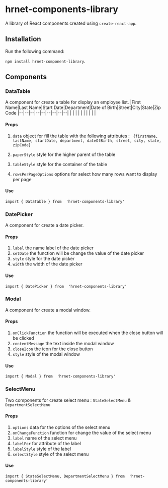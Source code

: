 # hrnet-components-library

A library of React components created using `create-react-app`.

  

## Installation

Run the following command:

`npm install hrnet-component-library`.

## Components

### DataTable
 A component for create a table for display an employee list.
|First Name|Last Name|Start Date|Department|Date of Birth|Street|City|State|Zip Code
|--|--|--|--|--|--|--|--|--|
|  |  |  |  |  |  |  |  |  |
#### Props

 1. `data` object for fill the table with the following attributes : 
	` {firstName, lastName, startDate, department, dateOfBirth, street, city, state, zipCode}`
	
 2. `paperStyle` style for the higher parent of the table
 
 3. `tableStyle` style for the container of the table

4. `rowsPerPageOptions` options for select how many rows want to display per page

#### Use

    import { DataTable } from  'hrnet-components-library'

### DatePicker
A component for create a date picker.
#### Props

 1. `label` the name label of the date picker
 2. `setDate` the function will be change the value of the date picker
 3. `style` style for the date picker
 4. `width` the width of the date picker

#### Use

    import { DatePicker } from  'hrnet-components-library'

### Modal
A component for create a modal window.
#### Props

 1. `onClickFunction` the function will be executed when the close button will be clicked
 2. `contentMessage` the text inside the modal window
 3. `closeIcon` the icon for the close button
 4. `style` style of the modal window

#### Use

    import { Modal } from  'hrnet-components-library'

### SelectMenu
Two components for create select menu : `StateSelectMenu` & `DepartmentSelectMenu`
#### Props

 1. `options` data for the options of the select menu
 2. `onChangeFunction` function for change the value of the select menu
 3. `label` name of the select menu
 4. `labelFor` for attribute of the label
 5. `labelStyle` style of the label
 6. `selectStyle` style of the select menu

#### Use

    import { StateSelectMenu, DepartmentSelectMenu } from  'hrnet-components-library'
